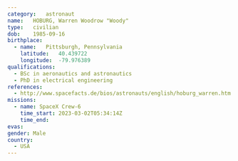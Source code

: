 ```yaml
---
category:	astronaut
name:	HOBURG, Warren Woodrow "Woody"
type:	civilian
dob:	1985-09-16
birthplace:
  - name:	Pittsburgh, Pennsylvania
    latitude:	40.439722 
    longitude:	-79.976389
qualifications:
  - BSc in aeronautics and astronautics
  - PhD in electrical engineering
references:
  - http://www.spacefacts.de/bios/astronauts/english/hoburg_warren.htm
missions:
  - name: SpaceX Crew-6
    time_start: 2023-03-02T05:34:14Z
    time_end: 
evas:
gender:	Male
country:
  - USA
---
```

